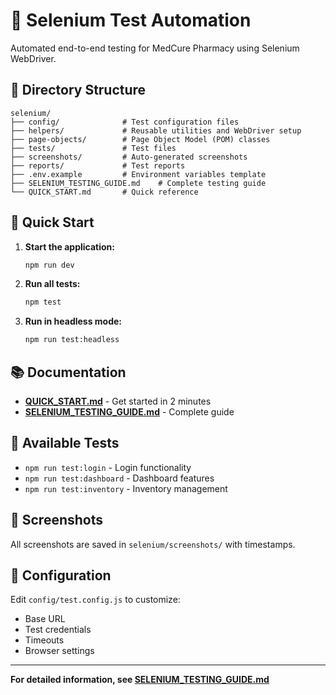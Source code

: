 # 🧪 Selenium Test Automation

Automated end-to-end testing for MedCure Pharmacy using Selenium WebDriver.

## 📁 Directory Structure

```
selenium/
├── config/              # Test configuration files
├── helpers/             # Reusable utilities and WebDriver setup
├── page-objects/        # Page Object Model (POM) classes
├── tests/               # Test files
├── screenshots/         # Auto-generated screenshots
├── reports/             # Test reports
├── .env.example         # Environment variables template
├── SELENIUM_TESTING_GUIDE.md    # Complete testing guide
└── QUICK_START.md       # Quick reference
```

## 🚀 Quick Start

1. **Start the application:**
   ```bash
   npm run dev
   ```

2. **Run all tests:**
   ```bash
   npm test
   ```

3. **Run in headless mode:**
   ```bash
   npm run test:headless
   ```

## 📚 Documentation

- **[QUICK_START.md](./QUICK_START.md)** - Get started in 2 minutes
- **[SELENIUM_TESTING_GUIDE.md](./SELENIUM_TESTING_GUIDE.md)** - Complete guide

## 🧪 Available Tests

- `npm run test:login` - Login functionality
- `npm run test:dashboard` - Dashboard features
- `npm run test:inventory` - Inventory management

## 📸 Screenshots

All screenshots are saved in `selenium/screenshots/` with timestamps.

## 🔧 Configuration

Edit `config/test.config.js` to customize:
- Base URL
- Test credentials
- Timeouts
- Browser settings

---

**For detailed information, see [SELENIUM_TESTING_GUIDE.md](./SELENIUM_TESTING_GUIDE.md)**

